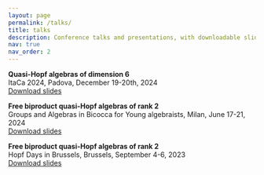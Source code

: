 ```yaml
---
layout: page
permalink: /talks/
title: talks
description: Conference talks and presentations, with downloadable slides.
nav: true
nav_order: 2
---
```


**Quasi-Hopf algebras of dimension 6** \
ItaCa 2024, Padova, December 19-20th, 2024 \
[Download slides](https://github.com/matteo-misurati/matteo-misurati.github.io/blob/main/assets/pdf/slides_itaca24.pdf?raw=true)

**Free biproduct quasi-Hopf algebras of rank 2** \
Groups and Algebras in Bicocca for Young algebraists, Milan, June 17-21, 2024 \
[Download slides](https://github.com/matteo-misurati/matteo-misurati.github.io/blob/main/assets/pdf/slides_gaby24.pdf?raw=true)

**Free biproduct quasi-Hopf algebras of rank 2** \
Hopf Days in Brussels, Brussels, September 4-6, 2023 \
[Download slides](https://github.com/matteo-misurati/matteo-misurati.github.io/blob/main/assets/pdf/slides__hopf_days_in_brussels23.pdf?raw=true)


